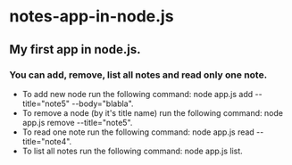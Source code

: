 # notes-app-in-node.js

## My first app in node.js.
### You can add, remove, list all notes and read only one note.

- To add new node run the following command: node app.js add --title="note5" --body="blabla". 
- To remove a node (by it's title name) run the following command: node app.js remove --title="note5".
- To read one note run the following command: node app.js read --title="note4".
- To list all notes run the following command: node app.js list.
